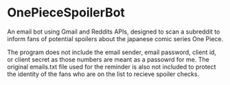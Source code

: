 # OnePieceSpoilerBot
An email bot using Gmail and Reddits APIs, designed to scan a subreddit to inform fans of potential spoilers about the japanese comic series One Piece.

The program does not include the email sender, email password, client id, or client secret as those numbers are meant as a passowrd for me. The original emails.txt file used for the reminder is also not included to protect the identity of the fans who are on the list to recieve spoiler checks.
